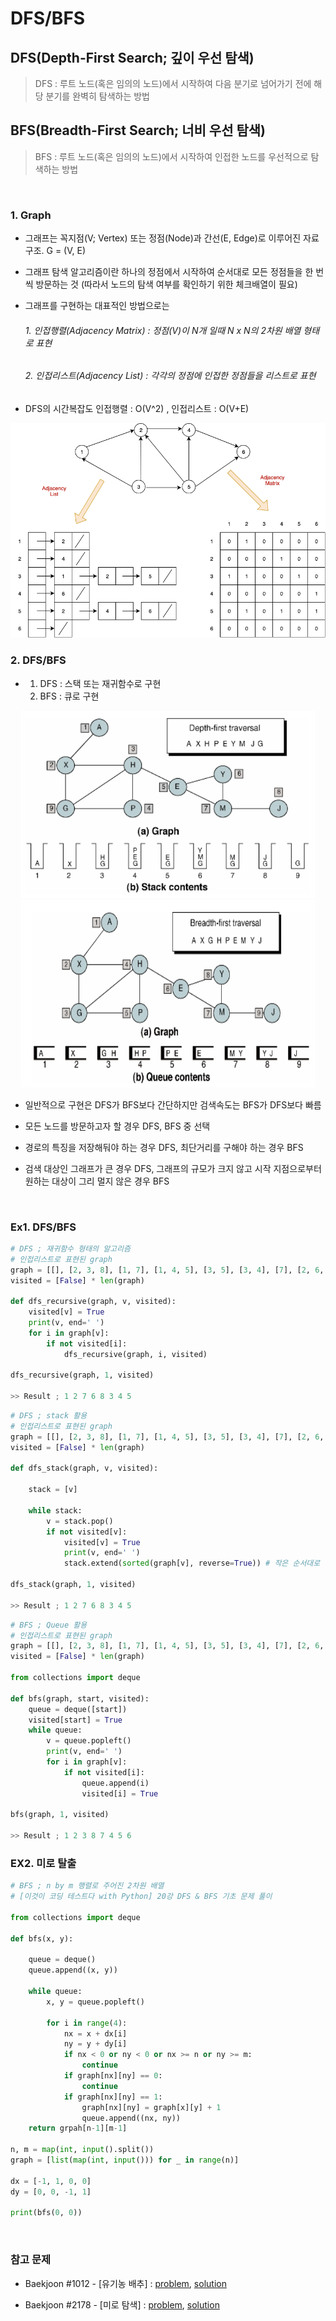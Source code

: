 

# DFS/BFS

## DFS(Depth-First Search; 깊이 우선 탐색)

> DFS : 루트 노드(혹은 임의의 노드)에서 시작하여 다음 분기로 넘어가기 전에 해당 분기를 완벽히 탐색하는 방법

## BFS(Breadth-First Search; 너비 우선 탐색)

> BFS : 루트 노드(혹은 임의의 노드)에서 시작하여 인접한 노드를 우선적으로 탐색하는 방법

<br>

### 1. Graph

- 그래프는 꼭지점(V; Vertex) 또는 정점(Node)과 간선(E, Edge)로 이루어진 자료구조. G = (V, E)

- 그래프 탐색 알고리즘이란 하나의 정점에서 시작하여 순서대로 모든 정점들을 한 번씩 방문하는 것 (따라서 노드의 탐색 여부를 확인하기 위한 체크배열이 필요)

- 그래프를 구현하는 대표적인 방법으로는 

  ###### 1. 인접행렬(Adjacency Matrix) : 정점(V)이 N개 일때 N x N의 2차원 배열 형태로 표현

  ###### 2. 인접리스트(Adjacency List) : 각각의 정점에 인접한 정점들을 리스트로 표현

- DFS의 시간복잡도 인접행렬 : O(V^2) , 인접리스트 : O(V+E)

<p align="center"><img src=".\IMAGE\adj.png" alt="adj" style="zoom:70%;" /></p>



### 2. DFS/BFS

- 1. DFS : 스택 또는 재귀함수로 구현
  2. BFS : 큐로 구현

<p align="center"><img src=".\IMAGE\dfs.png" alt="dfs" height="300px" width="470px" /> <img src=".\IMAGE\bfs.png" alt="bfs"  height="300px" width="470px" /></p>

- 일반적으로 구현은 DFS가 BFS보다 간단하지만 검색속도는 BFS가 DFS보다 빠름

- 모든 노드를 방문하고자 할 경우 DFS, BFS 중 선택
- 경로의 특징을 저장해둬야 하는 경우 DFS, 최단거리를 구해야 하는 경우 BFS
- 검색 대상인 그래프가 큰 경우 DFS, 그래프의 규모가 크지 않고 시작 지점으로부터 원하는 대상이 그리 멀지 않은 경우 BFS

<br>

### Ex1. DFS/BFS

```python
# DFS ; 재귀함수 형태의 알고리즘
# 인접리스트로 표현된 graph
graph = [[], [2, 3, 8], [1, 7], [1, 4, 5], [3, 5], [3, 4], [7], [2, 6, 8], [1, 7]]
visited = [False] * len(graph)

def dfs_recursive(graph, v, visited):
    visited[v] = True
    print(v, end=' ')
    for i in graph[v]:
        if not visited[i]:
            dfs_recursive(graph, i, visited)
            
dfs_recursive(graph, 1, visited)

>> Result ; 1 2 7 6 8 3 4 5
```

```python
# DFS ; stack 활용
# 인접리스트로 표현된 graph
graph = [[], [2, 3, 8], [1, 7], [1, 4, 5], [3, 5], [3, 4], [7], [2, 6, 8], [1, 7]]
visited = [False] * len(graph)

def dfs_stack(graph, v, visited):
    
    stack = [v]
     
    while stack:
        v = stack.pop()
        if not visited[v]:
            visited[v] = True
            print(v, end=' ')
            stack.extend(sorted(graph[v], reverse=True)) # 작은 순서대로 방문하기 위해 sorted 활용
            
dfs_stack(graph, 1, visited)

>> Result ; 1 2 7 6 8 3 4 5
```

```python
# BFS ; Queue 활용
# 인접리스트로 표현된 graph
graph = [[], [2, 3, 8], [1, 7], [1, 4, 5], [3, 5], [3, 4], [7], [2, 6, 8], [1, 7]]
visited = [False] * len(graph)

from collections import deque

def bfs(graph, start, visited):
    queue = deque([start])
    visited[start] = True
    while queue:
        v = queue.popleft()
        print(v, end=' ')
        for i in graph[v]:
            if not visited[i]:
                queue.append(i)
                visited[i] = True
                
bfs(graph, 1, visited)

>> Result ; 1 2 3 8 7 4 5 6
```



### EX2. 미로 탈출

```python
# BFS ; n by m 행렬로 주어진 2차원 배열
# [이것이 코딩 테스트다 with Python] 20강 DFS & BFS 기초 문제 풀이

from collections import deque

def bfs(x, y):
    
    queue = deque()
    queue.append((x, y))
    
    while queue:
        x, y = queue.popleft()
        
        for i in range(4):
            nx = x + dx[i]
            ny = y + dy[i]
            if nx < 0 or ny < 0 or nx >= n or ny >= m:
                continue
            if graph[nx][ny] == 0:
                continue
            if graph[nx][ny] == 1:
                graph[nx][ny] = graph[x][y] + 1
                queue.append((nx, ny))
	return grpah[n-1][m-1]

n, m = map(int, input().split())
graph = [list(map(int, input())) for _ in range(n)]

dx = [-1, 1, 0, 0]
dy = [0, 0, -1, 1]

print(bfs(0, 0))
```

<br>

### 참고 문제

- Baekjoon #1012 - [유기농 배추] : [problem](https://www.acmicpc.net/problem/1012), [solution](https://github.com/cgvvxx/algorithm_study/blob/master/ps/DFS%2C%20BFS/036_B_1012.py)

- Baekjoon #2178 - [미로 탐색] : [problem](https://www.acmicpc.net/problem/2178), [solution](https://github.com/cgvvxx/algorithm_study/blob/master/ps/DFS%2C%20BFS/041_B_2178.py)

  

